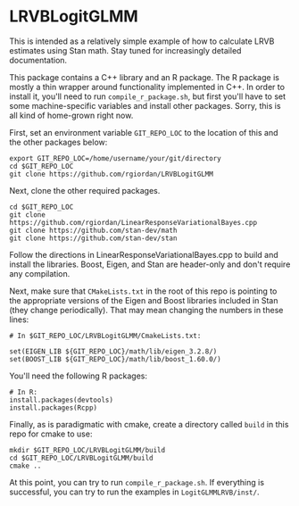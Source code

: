 # LRVBLogitGLMM

This is intended as a relatively simple example of how to calculate LRVB estimates
using Stan math. Stay tuned for increasingly detailed documentation.

This package contains a C++ library and an R package.  The R
package is mostly a thin wrapper around functionality implemented in C++.
In order to install it, you'll need to run ```compile_r_package.sh```,
but first you'll have to set some machine-specific variables and
install other packages.  Sorry, this is all kind of home-grown right now.

First, set an environment variable ```GIT_REPO_LOC``` to the location of
this and the other packages below:

```
export GIT_REPO_LOC=/home/username/your/git/directory
cd $GIT_REPO_LOC
git clone https://github.com/rgiordan/LRVBLogitGLMM
```

Next, clone the other required packages.

```
cd $GIT_REPO_LOC
git clone https://github.com/rgiordan/LinearResponseVariationalBayes.cpp
git clone https://github.com/stan-dev/math
git clone https://github.com/stan-dev/stan
```

Follow the directions in LinearResponseVariationalBayes.cpp to build and
install the libraries.  Boost, Eigen, and Stan are header-only and don't
require any compilation.

Next, make sure that ```CMakeLists.txt``` in the root of this repo
is pointing to the appropriate
versions of the Eigen and Boost libraries included in Stan (they
change periodically).  That may mean changing the numbers in these lines:


```
# In $GIT_REPO_LOC/LRVBLogitGLMM/CmakeLists.txt:

set(EIGEN_LIB ${GIT_REPO_LOC}/math/lib/eigen_3.2.8/)
set(BOOST_LIB ${GIT_REPO_LOC}/math/lib/boost_1.60.0/)
```

You'll need the following R packages:

```
# In R:
install.packages(devtools)
install.packages(Rcpp)
```

Finally, as is paradigmatic with cmake, create a directory called ```build```
in this repo for cmake to use:

```
mkdir $GIT_REPO_LOC/LRVBLogitGLMM/build
cd $GIT_REPO_LOC/LRVBLogitGLMM/build
cmake ..
```

At this point, you can try to run ```compile_r_package.sh```.  If everything
is successful, you can try to run the examples in  ```LogitGLMMLRVB/inst/```.
